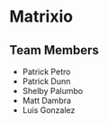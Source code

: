 # Matrixio

## Team Members

- Patrick Petro
- Patrick Dunn
- Shelby Palumbo
- Matt Dambra
- Luis Gonzalez